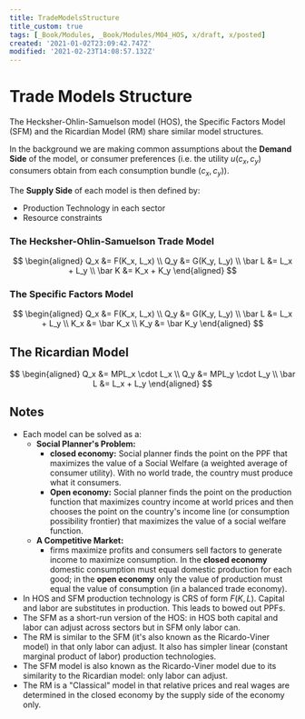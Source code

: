 ```yaml
---
title: TradeModelsStructure
title_custom: true
tags: [_Book/Modules, _Book/Modules/M04_HOS, x/draft, x/posted]
created: '2021-01-02T23:09:42.747Z'
modified: '2021-02-23T14:08:57.132Z'
---
```


# Trade Models Structure 

The Hecksher-Ohlin-Samuelson model (HOS), the Specific Factors Model (SFM) and the Ricardian Model (RM) share similar model structures. 

In the background we are making common assumptions about the **Demand Side** of the model, or consumer preferences (i.e. the utility $u(c_x, c_y)$ consumers obtain from each consumption bundle $(c_x, c_y)$). 

The **Supply Side** of each model is then defined by:
- Production Technology in each sector
- Resource constraints 

### The Hecksher-Ohlin-Samuelson Trade Model
$$
\begin{aligned}
Q_x &= F(K_x, L_x)   \\
Q_y &= G(K_y, L_y)    \\
\bar L &= L_x + L_y   \\
\bar K &= K_x + K_y 
\end{aligned}
$$


### The Specific Factors Model

$$
\begin{aligned}
Q_x &= F(K_x, L_x)   \\
Q_y &= G(K_y, L_y)    \\
\bar L &= L_x + L_y  \\
K_x &= \bar K_x \\
K_y &= \bar K_y
\end{aligned}
$$


## The Ricardian Model

$$
\begin{aligned}
Q_x &= MPL_x \cdot L_x  \\
Q_y &= MPL_y \cdot L_y   \\
\bar L &= L_x + L_y 
\end{aligned}
$$


## Notes
- Each model can be solved as a: 
  - **Social Planner's Problem:** 
    - **closed economy:** Social planner finds the point on the PPF that maximizes the value of a Social Welfare (a weighted average of consumer utility). With no world trade, the country must produce what it consumers.
    - **Open economy:** Social planner finds the point on the production function that maximizes country income at world prices and then chooses the point on the country's income line (or consumption possibility frontier) that maximizes the value of a social welfare function. 
  - **A Competitive Market:**
    - firms maximize profits and consumers sell factors to generate income to maximize consumption. In the **closed economy** domestic consumption must equal domestic production for each good; in the **open economy** only the value of production must equal the value of consumption (in a balanced trade economy).
- In HOS and SFM production technology is CRS of form $F(K,L)$. Capital and labor are substitutes in production. This leads to bowed out PPFs.
- The SFM as a short-run version of the HOS: in HOS both capital and labor can adjust across sectors but in SFM only labor can. 
- The RM is similar to the SFM (it's also known as the Ricardo-Viner model) in that only labor can adjust.  It also has simpler linear (constant marginal product of labor) production technologies. 
- The SFM model is also known as the Ricardo-Viner model due to its similarity to the Ricardian model: only labor can adjust.
- The RM is a "Classical" model in that relative prices and real wages are determined in the closed economy by the supply side of the economy only.  

